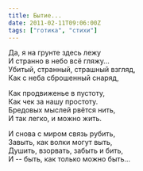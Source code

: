 ```yaml
---
title: Бытие...
date: 2011-02-11T09:06:00Z
tags: ["готика", "стихи"]
---
```


Да, я на грунте здесь лежу  
И странно в небо всё гляжу…  
Убитый, странный, страшный взгляд,  
Как с неба сброшенный снаряд,

Как продвиженье в пустоту,  
Как чек за нашу простоту.  
Бредовых мыслей рвётся нить,  
И так легко, и можно жить.

И снова с миром связь рубить,  
Завыть, как волки могут выть,  
Душить, взорвать, забыть и бить,  
И -- быть, как только можно быть...


